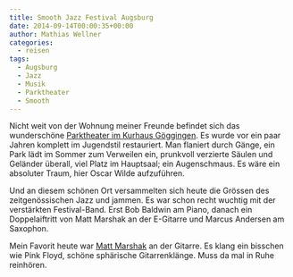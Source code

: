 ```yaml
---
title: Smooth Jazz Festival Augsburg
date: 2014-09-14T00:00:35+00:00
author: Mathias Wellner
categories:
  - reisen
tags:
  - Augsburg
  - Jazz
  - Musik
  - Parktheater
  - Smooth
---
```

Nicht weit von der Wohnung meiner Freunde befindet sich das wunderschöne [Parktheater im Kurhaus Göggingen](http://www.augsburg.smoothjazzfestival.de/location/parktheater/). Es wurde vor ein paar Jahren komplett im Jugendstil restauriert. Man flaniert durch Gänge, ein Park lädt im Sommer zum Verweilen ein, prunkvoll verzierte Säulen und Geländer überall, viel Platz im Hauptsaal; ein Augenschmaus. Es wäre ein absoluter Traum, hier Oscar Wilde aufzuführen. 

Und an diesem schönen Ort versammelten sich heute die Grössen des zeitgenössischen Jazz und jammen. Es war schon recht wuchtig mit der verstärkten Festival-Band. Erst Bob Baldwin am Piano, danach ein Doppelaiftritt von Matt Marshak an der E-Gitarre und Marcus Andersen am Saxophon. 

Mein Favorit heute war [Matt Marshak](http://www.augsburg.smoothjazzfestival.de/kunstler/matt-marshak/) an der Gitarre. Es klang ein bisschen wie Pink Floyd, schöne sphärische Gitarrenklänge. Muss da mal in Ruhe reinhören.